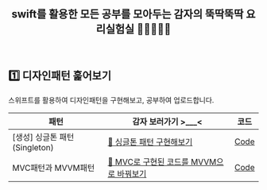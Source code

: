 <div align="center">

## swift를 활용한 모든 공부를 모아두는 감자의 뚝딱뚝딱 요리실험실 🥔🍳👩🏻‍🍳
<br>
</div>

## 1️⃣ 디자인패턴 훑어보기

스위프트를 활용하여 디자인패턴을 구현해보고, 공부하여 업로드합니다.

| 패턴 | 감자 보러가기 >___< | 코드 |
|--|--|--|
|[생성] 싱글톤 패턴 (Singleton) | [🥔 싱글톤 패턴 구현해보기](https://didu-story.tistory.com/405) | [Code](https://github.com/deslog/awesome-swift/tree/main/DesignPattern/DesignPattern/Patterns/Singleton)|
| MVC패턴과 MVVM패턴 | [🥔 MVC로 구현된 코드를 MVVM으로 바꿔보기](https://didu-story.tistory.com/407)| [Code](https://github.com/deslog/awesome-swift/tree/main/DesignPattern/DesignPattern/Patterns)|
